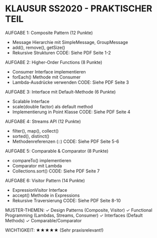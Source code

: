 KLAUSUR SS2020 - PRAKTISCHER TEIL
==================================

AUFGABE 1: Composite Pattern (12 Punkte)
- Message Hierarchie mit SimpleMessage, GroupMessage
- add(), remove(), getSize()
- Rekursive Strukturen
CODE: Siehe PDF Seite 1-2

AUFGABE 2: Higher-Order Functions (8 Punkte)
- Consumer<T> Interface implementieren
- forEach() Methode mit Consumer
- Lambda-Ausdrücke verwenden
CODE: Siehe PDF Seite 3

AUFGABE 3: Interface mit Default-Methode (6 Punkte)
- Scalable Interface
- scale(double factor) als default method
- Implementierung in Point Klasse
CODE: Siehe PDF Seite 4

AUFGABE 4: Streams API (12 Punkte)
- filter(), map(), collect()
- sorted(), distinct()
- Methodenreferenzen (::)
CODE: Siehe PDF Seite 5-6

AUFGABE 5: Comparable & Comparator (8 Punkte)
- compareTo() implementieren
- Comparator mit Lambda
- Collections.sort()
CODE: Siehe PDF Seite 7

AUFGABE 6: Visitor Pattern (14 Punkte)
- ExpressionVisitor Interface
- accept() Methode in Expressions
- Rekursive Traversierung
CODE: Siehe PDF Seite 8-10

MUSTER-THEMEN:
✓ Design Patterns (Composite, Visitor)
✓ Functional Programming (Lambdas, Streams, Consumer)
✓ Interfaces (Default Methods)
✓ Comparable/Comparator

WICHTIGKEIT: ★★★★★ (Sehr praxisrelevant!)
